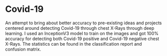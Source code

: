 # Covid-19
An attempt to bring about better accuracy to pre-existing ideas and projects centered around detecting Covid-19 through chest X-Rays through deep learning. I used an InceptionV3 model to train on the images and got 100% accuracy for detecting both Covid-19 positive and Covid-19 negative chest X-Rays. The statistics can be found in the classification report and confusion matrix.
